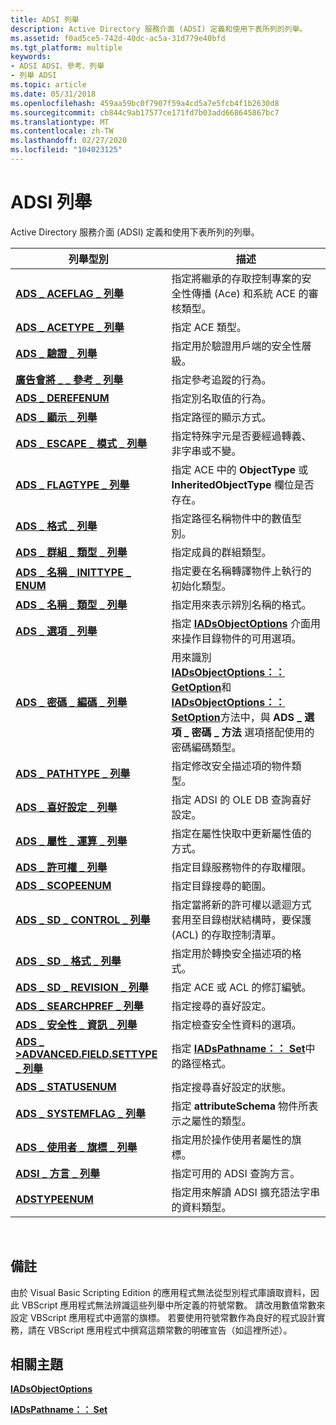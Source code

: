 ```yaml
---
title: ADSI 列舉
description: Active Directory 服務介面 (ADSI) 定義和使用下表所列的列舉。
ms.assetid: f0ad5ce5-742d-40dc-ac5a-31d779e40bfd
ms.tgt_platform: multiple
keywords:
- ADSI ADSI、參考、列舉
- 列舉 ADSI
ms.topic: article
ms.date: 05/31/2018
ms.openlocfilehash: 459aa59bc0f7907f59a4cd5a7e5fcb4f1b2630d8
ms.sourcegitcommit: cb844c9ab17577ce171fd7b03add668645867bc7
ms.translationtype: MT
ms.contentlocale: zh-TW
ms.lasthandoff: 02/27/2020
ms.locfileid: "104023125"
---
```

# <a name="adsi-enumerations"></a>ADSI 列舉

Active Directory 服務介面 (ADSI) 定義和使用下表所列的列舉。



| 列舉型別                                                           | 描述                                                                                                                                                                                                                                                       |
|-----------------------------------------------------------------------|-------------------------------------------------------------------------------------------------------------------------------------------------------------------------------------------------------------------------------------------------------------------|
| [**ADS \_ ACEFLAG \_ 列舉**](/windows/win32/api/iads/ne-iads-ads_aceflag_enum)                        | 指定將繼承的存取控制專案的安全性傳播 (Ace) 和系統 ACE 的審核類型。                                                                                                                                             |
| [**ADS \_ ACETYPE \_ 列舉**](/windows/win32/api/iads/ne-iads-ads_acetype_enum)                        | 指定 ACE 類型。                                                                                                                                                                                                                                           |
| [**ADS \_ 驗證 \_ 列舉**](/windows/win32/api/iads/ne-iads-ads_authentication_enum)          | 指定用於驗證用戶端的安全性層級。                                                                                                                                                                                                     |
| [**廣告會將 \_ \_ 參考 \_ 列舉**](/windows/win32/api/iads/ne-iads-ads_chase_referrals_enum)       | 指定參考追蹤的行為。                                                                                                                                                                                                                       |
| [**ADS \_ DEREFENUM**](/windows/win32/api/iads/ne-iads-ads_derefenum)                               | 指定別名取值的行為。                                                                                                                                                                                                                    |
| [**ADS \_ 顯示 \_ 列舉**](/windows/win32/api/iads/ne-iads-ads_display_enum)                        | 指定路徑的顯示方式。                                                                                                                                                                                                                                |
| [**ADS \_ ESCAPE \_ 模式 \_ 列舉**](/windows/win32/api/iads/ne-iads-ads_escape_mode_enum)               | 指定特殊字元是否要經過轉義、非字串或不變。                                                                                                                                                                                        |
| [**ADS \_ FLAGTYPE \_ 列舉**](/windows/win32/api/iads/ne-iads-ads_flagtype_enum)                      | 指定 ACE 中的 **ObjectType** 或 **InheritedObjectType** 欄位是否存在。                                                                                                                                                                         |
| [**ADS \_ 格式 \_ 列舉**](/windows/win32/api/iads/ne-iads-ads_format_enum)                          | 指定路徑名稱物件中的數值型別。                                                                                                                                                                                                                |
| [**ADS \_ 群組 \_ 類型 \_ 列舉**](/windows/win32/api/iads/ne-iads-ads_group_type_enum)                 | 指定成員的群組類型。                                                                                                                                                                                                                           |
| [**ADS \_ 名稱 \_ INITTYPE \_ ENUM**](/windows/win32/api/iads/ne-iads-ads_name_inittype_enum)           | 指定要在名稱轉譯物件上執行的初始化類型。                                                                                                                                                                                  |
| [**ADS \_ 名稱 \_ 類型 \_ 列舉**](/windows/win32/api/iads/ne-iads-ads_name_type_enum)                   | 指定用來表示辨別名稱的格式。                                                                                                                                                                                                       |
| [**ADS \_ 選項 \_ 列舉**](/windows/win32/api/iads/ne-iads-ads_option_enum)                          | 指定 [**IADsObjectOptions**](/windows/desktop/api/Iads/nn-iads-iadsobjectoptions) 介面用來操作目錄物件的可用選項。                                                                                                                        |
| [**ADS \_ 密碼 \_ 編碼 \_ 列舉**](/windows/win32/api/iads/ne-iads-ads_password_encoding_enum)   | 用來識別 [**IADsObjectOptions：： GetOption**](/windows/desktop/api/Iads/nf-iads-iadsobjectoptions-getoption)和 [**IADsObjectOptions：： SetOption**](/windows/desktop/api/Iads/nf-iads-iadsobjectoptions-setoption)方法中，與 **ADS \_ 選項 \_ 密碼 \_ 方法** 選項搭配使用的密碼編碼類型。 |
| [**ADS \_ PATHTYPE \_ 列舉**](/windows/win32/api/iads/ne-iads-ads_pathtype_enum)                      | 指定修改安全描述項的物件類型。                                                                                                                                                                                        |
| [**ADS \_ 喜好設定 \_ 列舉**](/windows/win32/api/iads/ne-iads-ads_preferences_enum)                | 指定 ADSI 的 OLE DB 查詢喜好設定。                                                                                                                                                                                                           |
| [**ADS \_ 屬性 \_ 運算 \_ 列舉**](/windows/win32/api/iads/ne-iads-ads_property_operation_enum) | 指定在屬性快取中更新屬性值的方式。                                                                                                                                                                                               |
| [**ADS \_ 許可權 \_ 列舉**](/windows/win32/api/iads/ne-iads-ads_rights_enum)                          | 指定目錄服務物件的存取權限。                                                                                                                                                                                                        |
| [**ADS \_ SCOPEENUM**](/windows/win32/api/iads/ne-iads-ads_scopeenum)                               | 指定目錄搜尋的範圍。                                                                                                                                                                                                                        |
| [**ADS \_ SD \_ CONTROL \_ 列舉**](/windows/win32/api/iads/ne-iads-ads_sd_control_enum)                 | 指定當將新的許可權以遞迴方式套用至目錄樹狀結構時，要保護 (ACL) 的存取控制清單。                                                                                                                                  |
| [**ADS \_ SD \_ 格式 \_ 列舉**](/windows/win32/api/iads/ne-iads-ads_sd_format_enum)                   | 指定用於轉換安全描述項的格式。                                                                                                                                                                                                      |
| [**ADS \_ SD \_ REVISION \_ 列舉**](/windows/win32/api/iads/ne-iads-ads_sd_revision_enum)               | 指定 ACE 或 ACL 的修訂編號。                                                                                                                                                                                                                   |
| [**ADS \_ SEARCHPREF \_ 列舉**](/windows/win32/api/iads/ne-iads-ads_searchpref_enum)                  | 指定搜尋的喜好設定。                                                                                                                                                                                                                              |
| [**ADS \_ 安全性 \_ 資訊 \_ 列舉**](/windows/win32/api/iads/ne-iads-ads_security_info_enum)           | 指定檢查安全性資料的選項。                                                                                                                                                                                                                |
| [**ADS \_ >ADVANCED.FIELD.SETTYPE \_ 列舉**](/windows/win32/api/iads/ne-iads-ads_settype_enum)                        | 指定 [**IADsPathname：： Set**](/windows/desktop/api/Iads/nf-iads-iadspathname-set)中的路徑格式。                                                                                                                                                                                       |
| [**ADS \_ STATUSENUM**](/windows/win32/api/iads/ne-iads-ads_statusenum)                             | 指定搜尋喜好設定的狀態。                                                                                                                                                                                                                       |
| [**ADS \_ SYSTEMFLAG \_ 列舉**](/windows/win32/api/iads/ne-iads-ads_systemflag_enum)                  | 指定 **attributeSchema** 物件所表示之屬性的類型。                                                                                                                                                                                   |
| [**ADS \_ 使用者 \_ 旗標 \_ 列舉**](/windows/win32/api/iads/ne-iads-ads_user_flag_enum)                   | 指定用於操作使用者屬性的旗標。                                                                                                                                                                                                            |
| [**ADSI \_ 方言 \_ 列舉**](/windows/win32/api/iads/ne-iads-adsi_dialect_enum)                      | 指定可用的 ADSI 查詢方言。                                                                                                                                                                                                                          |
| [**ADSTYPEENUM**](/windows/win32/api/iads/ne-iads-adstypeenum)                                    | 指定用來解讀 ADSI 擴充語法字串的資料類型。                                                                                                                                                                                            |



 

## <a name="remarks"></a>備註

由於 Visual Basic Scripting Edition 的應用程式無法從型別程式庫讀取資料，因此 VBScript 應用程式無法辨識這些列舉中所定義的符號常數。 請改用數值常數來設定 VBScript 應用程式中適當的旗標。 若要使用符號常數作為良好的程式設計實務，請在 VBScript 應用程式中撰寫這類常數的明確宣告（如這裡所述）。

## <a name="related-topics"></a>相關主題

<dl> <dt>

[**IADsObjectOptions**](/windows/desktop/api/Iads/nn-iads-iadsobjectoptions)
</dt> <dt>

[**IADsPathname：： Set**](/windows/desktop/api/Iads/nf-iads-iadspathname-set)
</dt> </dl>

 

 




